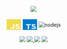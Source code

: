<!-- <h1 align="center"> 
</h1>

 -->

<div align="center">
  <a href="https://github.com/1bafo">
    <img height="150em" src="https://github-readme-stats.vercel.app/api?username=1bafo&count_private=true&include_all_commits=true&show_icons=true&theme=dracula&hide_border=false&show_owner=true"/>
  </a>
</div>

<div align="center" valign="top"><br>
  <img align="center" alt="Js" height="30" width="40" src="https://raw.githubusercontent.com/devicons/devicon/master/icons/javascript/javascript-plain.svg">
  <img align="center" alt="Js" height="30" width="40" src="https://raw.githubusercontent.com/devicons/devicon/master/icons/typescript/typescript-plain.svg">
  <img align="center" alt="nodejs" height="30" width="40" src="https://cdn.worldvectorlogo.com/logos/nodejs-icon.svg">
<!--   <img align="center" alt="github" height="30" width="40" src="https://raw.githubusercontent.com/devicons/devicon/master/icons/github/github-original.svg"> -->
</div><br>

<div align="center">
  <a href="https://twitter.com/bafofps" target="_blank"><img src="https://img.shields.io/badge/-Twitter-007ACC?style=for-the-badge&logo=twitter&logoColor=white" target="_blank"></a>
  <a href="https://www.instagram.com/joaoo.g_/" target="_blank"><img src="https://img.shields.io/badge/-Instagram-%23E4405F?style=for-the-badge&logo=instagram&logoColor=white" target="_blank">
</a>
  <a href="https://discord.gg/5uKTXf2MSN"><img src="https://img.shields.io/badge/-Discord-%23333?style=for-the-badge&logo=discord&logoColor=white" target="_blank"></a>
  <a href="https://www.twitch.tv/bafofps"><img src="https://img.shields.io/badge/-Twitch-993399?style=for-the-badge&logo=twitch&logoColor=white" target="_blank"></a>


<div align="center">
  

